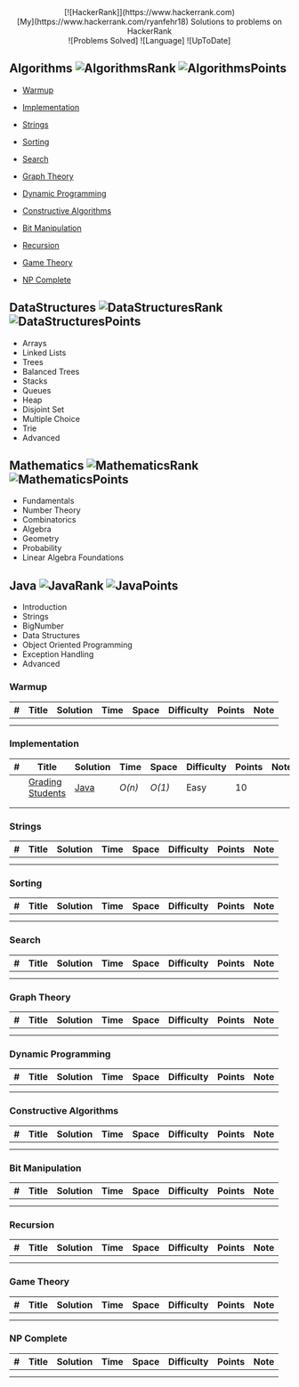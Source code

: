 <center>[![HackerRank]](https://www.hackerrank.com)</center>
<center>[My](https://www.hackerrank.com/ryanfehr18) Solutions to problems on HackerRank</center>
<center>![Problems Solved] ![Language] ![UpToDate]</center>











## Algorithms ![AlgorithmsRank] ![AlgorithmsPoints]
- [Warmup](https://github.com/RyanFehr/HackerRank#Warmup)

- [Implementation](https://github.com/RyanFehr/HackerRank#implementation)

- [Strings](https://github.com/RyanFehr/HackerRank#strings)

- [Sorting](https://github.com/RyanFehr/HackerRank#sorting)

- [Search](https://github.com/RyanFehr/HackerRank#search)

- [Graph Theory](https://github.com/RyanFehr/HackerRank#graph-theory)

- [Dynamic Programming](https://github.com/RyanFehr/HackerRank#dynamic-programming)

- [Constructive Algorithms](https://github.com/RyanFehr/HackerRank#constructive-algorithms)

- [Bit Manipulation](https://github.com/RyanFehr/HackerRank#bit-manipulation)

- [Recursion](https://github.com/RyanFehr/HackerRank#recursion)

- [Game Theory](https://github.com/RyanFehr/HackerRank#game-theory)

- [NP Complete](https://github.com/RyanFehr/HackerRank#np-complete)

## DataStructures ![DataStructuresRank] ![DataStructuresPoints]
- Arrays
- Linked Lists
- Trees
- Balanced Trees
- Stacks
- Queues
- Heap
- Disjoint Set
- Multiple Choice
- Trie
- Advanced

## Mathematics ![MathematicsRank] ![MathematicsPoints]
- Fundamentals
- Number Theory
- Combinatorics
- Algebra
- Geometry
- Probability
- Linear Algebra Foundations
## Java ![JavaRank] ![JavaPoints]
- Introduction
- Strings
- BigNumber
- Data Structures
- Object Oriented Programming
- Exception Handling
- Advanced

### Warmup
| #  | Title           |  Solution       |  Time           | Space           | Difficulty    | Points          | Note
-----|---------------- | --------------- | --------------- | --------------- | ------------- |--------------| -----
||||||||||
||||||||||

### Implementation
| #  | Title           |  Solution       |  Time           | Space           | Difficulty    | Points          | Note
-----|---------------- | --------------- | --------------- | --------------- | ------------- |--------------| -----
|   | [Grading Students](https://www.hackerrank.com/challenges/grading)| [Java](https://github.com/RyanFehr/HackerRank/blob/master/Algorithms/Implementation/Grading%20Students/Solution.java) | _O(n)_ | _O(1)_ | Easy| 10| ||
||||||||||
||||||||||

### Strings
| #  | Title           |  Solution       |  Time           | Space           | Difficulty    | Points          | Note
-----|---------------- | --------------- | --------------- | --------------- | ------------- |--------------| -----
||||||||||
||||||||||

### Sorting
| #  | Title           |  Solution       |  Time           | Space           | Difficulty    | Points          | Note
-----|---------------- | --------------- | --------------- | --------------- | ------------- |--------------| -----
||||||||||
||||||||||

### Search
| #  | Title           |  Solution       |  Time           | Space           | Difficulty    | Points          | Note
-----|---------------- | --------------- | --------------- | --------------- | ------------- |--------------| -----
||||||||||
||||||||||

### Graph Theory
| #  | Title           |  Solution       |  Time           | Space           | Difficulty    | Points          | Note
-----|---------------- | --------------- | --------------- | --------------- | ------------- |--------------| -----
||||||||||
||||||||||

### Dynamic Programming
| #  | Title           |  Solution       |  Time           | Space           | Difficulty    | Points          | Note
-----|---------------- | --------------- | --------------- | --------------- | ------------- |--------------| -----
||||||||||
||||||||||

### Constructive Algorithms
| #  | Title           |  Solution       |  Time           | Space           | Difficulty    | Points          | Note
-----|---------------- | --------------- | --------------- | --------------- | ------------- |--------------| -----
||||||||||
||||||||||

### Bit Manipulation
| #  | Title           |  Solution       |  Time           | Space           | Difficulty    | Points          | Note
-----|---------------- | --------------- | --------------- | --------------- | ------------- |--------------| -----
||||||||||
||||||||||

### Recursion
| #  | Title           |  Solution       |  Time           | Space           | Difficulty    | Points          | Note
-----|---------------- | --------------- | --------------- | --------------- | ------------- |--------------| -----
||||||||||
||||||||||

### Game Theory
| #  | Title           |  Solution       |  Time           | Space           | Difficulty    | Points          | Note
-----|---------------- | --------------- | --------------- | --------------- | ------------- |--------------| -----
||||||||||
||||||||||

### NP Complete
| #  | Title           |  Solution       |  Time           | Space           | Difficulty    | Points          | Note
-----|---------------- | --------------- | --------------- | --------------- | ------------- |--------------| -----
||||||||||
||||||||||

[HackerRank]:http://gradsingames.com/wp-content/uploads/2015/12/title-hackerrank.jpg

[Problems Solved]:https://img.shields.io/badge/Problems%20Solved-98-brightgreen.svg
[Language]:https://img.shields.io/badge/Language-Java-orange.svg
[UpToDate]:https://img.shields.io/badge/Latest%20Update-n/a-lightgrey.svg

[AlgorithmsPercentile]:https://img.shields.io/badge/Percentile-81st-brightgreen.svg
[MachineLearningPercentile]:https://img.shields.io/badge/Percentile-n/a-lightgrey.svg
[FunctionalLanguagesPercentile]:https://img.shields.io/badge/Percentile-n/a-lightgrey.svg

[AlgorithmsRank]:https://img.shields.io/badge/Rank-7973-brightgreen.svg
[AlgorithmsPoints]:https://img.shields.io/badge/Points-1834.42-brightgreen.svg

[DataStructuresRank]:https://img.shields.io/badge/Rank-114680-red.svg
[DataStructuresPoints]:https://img.shields.io/badge/Points-25.00-red.svg

[MathematicsRank]:https://img.shields.io/badge/Rank-n/a-lightgrey.svg
[MathematicsPoints]:https://img.shields.io/badge/Points-n/a-lightgrey.svg

[JavaRank]:https://img.shields.io/badge/Rank-20998-yellow.svg
[JavaPoints]:https://img.shields.io/badge/Points-163.00-yellow.svg